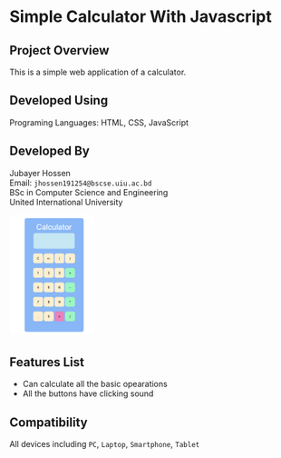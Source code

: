 # Simple Calculator With Javascript
## Project Overview
This is a simple web application of a calculator.
## Developed Using
Programing Languages: HTML, CSS, JavaScript
## Developed By
  Jubayer Hossen  
  Email: `jhossen191254@bscse.uiu.ac.bd`  
  BSc in Computer Science and Engineering  
  United International University
 
<img src="Screenshot 2022-10-05 at 10.08.23 PM.png" alt="" style="width:150px;"/>

## Features List
* Can calculate all the basic opearations
* All the buttons have clicking sound
## Compatibility 
All devices including `PC`, `Laptop`, `Smartphone`, `Tablet`
